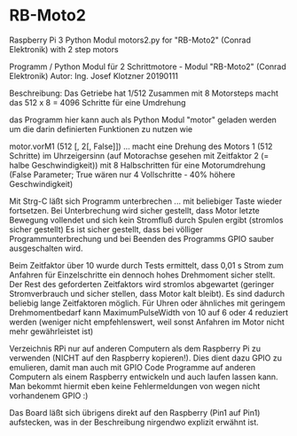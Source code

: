 # RB-Moto2
Raspberry Pi 3 Python Modul motors2.py for "RB-Moto2" (Conrad Elektronik) with 2 step motors

Programm / Python Modul für 2 Schrittmotore - Modul "RB-Moto2" (Conrad Elektronik)
Autor: Ing. Josef Klotzner
20190111

Beschreibung:
Das Getriebe hat 1/512
Zusammen mit 8 Motorsteps macht das 512 x 8 = 4096 Schritte für eine Umdrehung

das Programm hier kann auch als Python Modul "motor" geladen werden um die darin definierten Funktionen zu nutzen wie

motor.vorM1 (512 [, 2[, False]])
... macht eine Drehung des Motors 1 (512 Schritte) im Uhrzeigersinn (auf Motorachse gesehen mit Zeitfaktor 2 (= halbe Geschwindigkeit)) mit 8 Halbschritten für eine Motorumdrehung (False Parameter; True wären nur 4 Vollschritte - 40% höhere  Geschwindigkeit)

Mit Strg-C läßt sich Programm unterbrechen ... mit beliebiger Taste wieder fortsetzen.
Bei Unterbrechung wird sicher gestellt, dass Motor letzte Bewegung vollendet und sich kein Stromfluß durch Spulen ergibt (stromlos sicher gestellt)
Es ist sicher gestellt, dass bei völliger Programmunterbrechung und bei Beenden des Programms GPIO sauber ausgeschalten wird.

Beim Zeitfaktor über 10 wurde durch Tests ermittelt, dass 0,01 s Strom zum Anfahren für Einzelschritte ein dennoch hohes Drehmoment sicher stellt. Der Rest des geforderten Zeitfaktors wird stromlos abgewartet (geringer Stromverbrauch und sicher stellen, dass Motor kalt bleibt). Es sind dadurch beliebig lange Zeitfaktoren möglich. Für Uhren oder ähnliches mit geringem Drehmomentbedarf kann MaximumPulseWidth von 10 auf 6 oder 4 reduziert werden (weniger nicht empfehlenswert, weil sonst Anfahren im Motor nicht mehr gewährleistet ist)

Verzeichnis RPi nur auf anderen Computern als dem Raspberry Pi zu verwenden (NICHT auf den Raspberry kopieren!).
Dies dient dazu GPIO zu emulieren, damit man auch mit GPIO Code Programme auf anderen Computern als einem Raspberry entwickeln und auch laufen lassen kann. Man bekommt hiermit eben keine Fehlermeldungen von wegen nicht vorhandenem GPIO  :)

Das Board läßt sich übrigens direkt auf den Raspberry (Pin1 auf Pin1) aufstecken, was in der Beschreibung nirgendwo explizit erwähnt ist.
